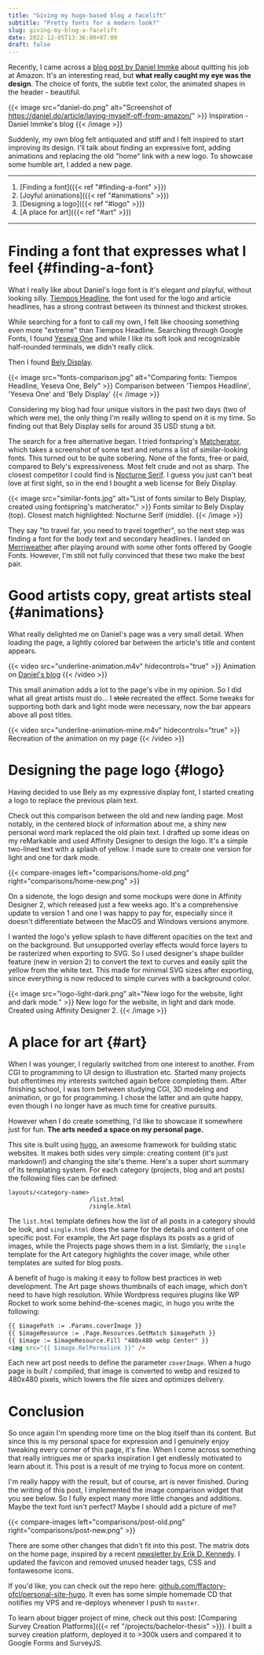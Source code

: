 ```yaml
---
title: "Giving my hugo-based blog a facelift"
subtitle: "Pretty fonts for a modern look?"
slug: giving-my-blog-a-facelift
date: 2022-12-05T13:36:00+07:00
draft: false
---
```


<!-- # Inspiration -->
Recently, I came across a [blog post by Daniel Immke](https://daniel.do/article/laying-myself-off-from-amazon/) about quitting his job at Amazon. It's an interesting read, but **what really caught my eye was the design**. The choice of fonts, the subtle text color, the animated shapes in the header - beautiful.

{{< image src="daniel-do.png" alt="Screenshot of https://daniel.do/article/laying-myself-off-from-amazon/" >}}
  Inspiration - Daniel Immke's blog
{{< /image >}}

Suddenly, my own blog felt antiquated and stiff and I felt inspired to start improving its design. I'll talk about finding an expressive font, adding animations and replacing the old "home" link with a new logo. To showcase some humble art, I added a new page. 

---
1. [Finding a font]({{< ref "#finding-a-font" >}})
2. [Joyful animations]({{< ref "#animations" >}})
3. [Designing a logo]({{< ref "#logo" >}})
4. [A place for art]({{< ref "#art" >}})
---

# Finding a font that expresses what I feel {#finding-a-font}
What I really like about Daniel's logo font is it's elegant *and* playful, without looking silly. [Tiempos Headline](https://klim.co.nz/retail-fonts/tiempos-headline/), the font used for the logo and article headlines, has a strong contrast between its thinnest and thickest strokes.

While searching for a font to call my own, I felt like choosing something even more "extreme" than Tiempos Headline. Searching through Google Fonts, I found [Yeseva One](https://fonts.google.com/specimen/Yeseva+One?category=Display&subset=latin&preview.text=Filippo%20Orru&preview.text_type=custom) and while I like its soft look and recognizable half-rounded terminals, we didn't really click.

Then I found [Bely Display](https://www.type-together.com/bely-font).

{{< image src="fonts-comparison.jpg" alt="Comparing fonts: Tiempos Headline, Yeseva One, Bely" >}}
  Comparison between 'Tiempos Headline', 'Yeseva One' and 'Bely Display'
{{< /image >}}

Considering my blog had four unique visitors in the past two days (two of which were me), the only thing I'm really willing to spend on it is my time. So finding out that Bely Display sells for around 35 USD stung a bit. 
<!-- It is also included in Adobe's creative cloud fonts, but I'd only be allowed to use it while my subscription is active, so that wasn't a possibility. -->

The search for a free alternative began. I tried fontspring's [Matcherator](https://www.fontsquirrel.com/matcherator), which takes a screenshot of some text and returns a list of similar-looking fonts. This turned out to be quite sobering. None of the fonts, free or paid, compared to Bely's expressiveness. Most felt crude and not as sharp. The closest competitor I could find is [Nocturne Serif](https://www.fontspring.com/fonts/machalski/nocturne-serif). I guess you just can't beat love at first sight, so in the end I bought a web license for Bely Display. 

{{< image src="similar-fonts.jpg" alt="List of fonts similar to Bely Display, created using fontspring's matcherator." >}}
  Fonts similar to Bely Display (top). Closest match highlighted: Nocturne Serif (middle).
{{< /image >}}

They say "to travel far, you need to travel together", so the next step was finding a font for the body text and secondary headlines. I landed on [Merriweather](https://fonts.google.com/specimen/Merriweather) after playing around with some other fonts offered by Google Fonts. However, I'm still not fully convinced that these two make the best pair. 

# Good artists copy, great artists steal {#animations}
What really delighted me on Daniel's page was a very small detail. When loading the page, a lightly colored bar between the article's title and content appears. 

{{< video src="underline-animation.m4v" hidecontrols="true" >}}
Animation on [Daniel's blog](https://daniel.do/article/laying-myself-off-from-amazon/)
{{< /video >}}


This small animation adds a lot to the page's vibe in my opinion. So I did what all great artists must do... I ~~stole~~ recreated the effect. Some tweaks for supporting both dark and light mode were necessary, now the bar appears above all post titles.

{{< video src="underline-animation-mine.m4v" hidecontrols="true" >}}
Recreation of the animation on my page
{{< /video >}}

# Designing the page logo {#logo}
Having decided to use Bely as my expressive display font, I started creating a logo to replace the previous plain text. 

Check out this comparison between the old and new landing page. Most notably, in the centered block of information about me, a shiny new personal word mark replaced the old plain text. I drafted up some ideas on my reMarkable and used Affinity Designer to design the logo. It's a simple two-lined text with a splash of yellow. I made sure to create one version for light and one for dark mode.

{{< compare-images left="comparisons/home-old.png" right="comparisons/home-new.png" >}}


On a sidenote, the logo design and some mockups were done in Affinity Designer 2, which released just a few weeks ago. It's a comprehensive update to version 1 and one I was happy to pay for, especially since it doesn't differentiate between the MacOS and Windows versions anymore.

I wanted the logo's yellow splash to have different opacities on the text and on the background. But unsupported overlay effects would force layers to be rasterized when exporting to SVG. So I used designer's shape builder feature (new in version 2) to convert the text to curves and easily split the yellow from the white text. This made for minimal SVG sizes after exporting, since everything is now reduced to simple curves with a background color.

{{< image src="logo-light-dark.png" alt="New logo for the website, light and dark mode." >}}
  New logo for the website, in light and dark mode. Created using Affinity Designer 2.
{{< /image >}}

# A place for art {#art}
When I was younger, I regularly switched from one interest to another. From CGI to programming to UI design to illustration etc. Started many projects but oftentimes my interests switched again before completing them. After finishing school, I was torn between studying CGI, 3D modeling and animation, or go for programming. I chose the latter and am quite happy, even though I no longer have as much time for creative pursuits.

However when I do create something, I'd like to showcase it somewhere just for fun. **The arts needed a space on my personal page.**

This site is built using [hugo](https://gohugo.io/), an awesome framework for building static websites. It makes both sides very simple: creating content (it's just markdown!) and changing the site's theme.
Here's a super short summary of its templating system. For each category (projects, blog and art posts) the following files can be defined:

```text
layouts/<category-name>
                       /list.html
                       /single.html
```

The `list.html` template defines how the list of all posts in a category should be look, and `single.html` does the same for the details and content of one specific post.  For example, the Art page displays its posts as a grid of images, while the Projects page shows them in a list. Similarly, the `single` template for the Art category highlights the cover image, while other templates are suited for blog posts.
<!-- If they aren't provided, hugo uses the default list and single template files. -->

A benefit of hugo is making it easy to follow best practices in web development. The Art page shows thumbnails of each image, which don't need to have high resolution. While Wordpress requires plugins like WP Rocket to work some behind-the-scenes magic, in hugo you write the following:

```html
{{ $imagePath := .Params.coverImage }}
{{ $imageResource := .Page.Resources.GetMatch $imagePath }}
{{ $image := $imageResource.Fill "480x480 webp Center" }}
<img src="{{ $image.RelPermalink }}" />
```

Each new art post needs to define the parameter `coverImage`. When a hugo page is built / compiled, that image is converted to webp and resized to 480x480 pixels, which lowers the file sizes and optimizes delivery.


# Conclusion
So once again I'm spending more time on the blog itself than its content. But since this is my personal space for expression and I genuinely enjoy tweaking every corner of this page, it's fine. When I come across something that really intrigues me or sparks inspiration I get endlessly motivated to learn about it. This post is a result of me trying to focus more on content. 

I'm really happy with the result, but of course, art is never finished. During the writing of this post, I implemented the image comparison widget that you see below. So I fully expect many more little changes and additions. Maybe the text font isn't perfect? Maybe I should add a picture of me?

{{< compare-images left="comparisons/post-old.png" right="comparisons/post-new.png" >}}

There are some other changes that didn't fit into this post. The matrix dots on the home page, inspired by a recent [newsletter by Erik D. Kennedy](https://www.learnui.design/newsletter.html). I updated the favicon and removed unused header tags, CSS and fontawesome icons.

If you'd like, you can check out the repo here: [github.com/ffactory-ofcl/personal-site-hugo](https://github.com/ffactory-ofcl/personal-site-hugo). It even has some simple homemade CD that notifies my VPS and re-deploys whenever I push to `master`.

To learn about bigger project of mine, check out this post: [Comparing Survey Creation Platforms]({{< ref "/projects/bachelor-thesis" >}}). I built a survey creation platform, deployed it to >300k users and compared it to Google Forms and SurveyJS.